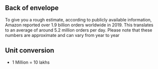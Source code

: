 ## Back of envelope 
To give you a rough estimate, according to publicly available information, Amazon reported over 1.9 billion orders worldwide in 2019. This translates to an average of around 5.2 million orders per day. Please note that these numbers are approximate and can vary from year to year

## Unit conversion 
- 1 Million = 10 lakhs

